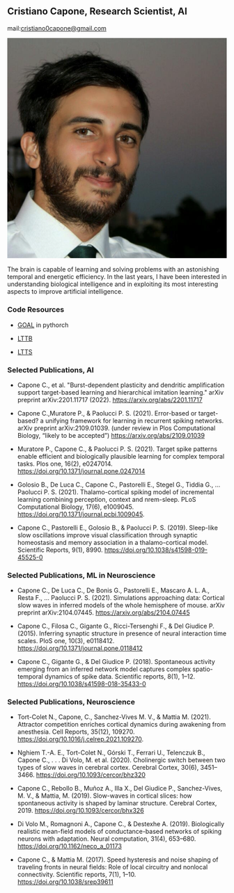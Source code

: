 ## Cristiano Capone, Research Scientist, AI

mail:cristiano0capone@gmail.com


![me](https://github.com/cristianocapone/cristianocapone.github.io/blob/main/me.png)

The brain is capable of learning and solving problems with an astonishing temporal and energetic efficiency. In the last years, I have been interested in understanding biological intelligence and in exploiting its most interesting aspects to improve artificial intelligence.

### Code Resources

-  [GOAL](https://github.com/myscience/goal) in pythorch

- [LTTB](https://github.com/cristianocapone/LTTB)

- [LTTS](https://github.com/myscience/LTTS)


### Selected Publications, AI


- Capone C., et al. "Burst-dependent plasticity and dendritic amplification support target-based learning and hierarchical imitation learning." arXiv preprint arXiv:2201.11717 (2022). https://arxiv.org/abs/2201.11717

- Capone C.,Muratore P., & Paolucci P. S. (2021). Error-based or target-based? a unifying framework for learning in recurrent spiking networks. arXiv preprint arXiv:2109.01039. (under review in Plos Computational Biology, “likely to be accepted”) https://arxiv.org/abs/2109.01039

- Muratore P., Capone C., & Paolucci P. S. (2021). Target spike patterns enable efficient and biologically plausible learning for complex temporal tasks. Plos one, 16(2), e0247014. https://doi.org/10.1371/journal.pone.0247014

- Golosio B., De Luca C., Capone C., Pastorelli E., Stegel G., Tiddia G., ... Paolucci P. S. (2021). Thalamo-cortical spiking model of incremental learning combining perception, context and nrem-sleep. PLoS Computational Biology, 17(6), e1009045. https://doi.org/10.1371/journal.pcbi.1009045.

-  Capone C., Pastorelli E., Golosio B., & Paolucci P. S. (2019). Sleep-like slow oscillations improve visual classification through synaptic homeostasis and memory association in a thalamo-cortical model. Scientific Reports, 9(1), 8990. https://doi.org/10.1038/s41598-019-45525-0


### Selected Publications, ML in Neuroscience

- Capone C., De Luca C., De Bonis G., Pastorelli E., Mascaro A. L. A., Resta F., ... Paolucci P. S. (2021). Simulations approaching data: Cortical slow waves in inferred models of the whole hemisphere of mouse. arXiv preprint arXiv:2104.07445.  https://arxiv.org/abs/2104.07445

- Capone C., Filosa C., Gigante G., Ricci-Tersenghi F., & Del Giudice P. (2015). Inferring synaptic structure in presence of neural interaction time scales. PloS one, 10(3), e0118412.  https://doi.org/10.1371/journal.pone.0118412

- Capone C., Gigante G., & Del Giudice P. (2018). Spontaneous activity emerging from an inferred network model captures complex spatio-temporal dynamics of spike data. Scientific reports, 8(1), 1–12.  https://doi.org/10.1038/s41598-018-35433-0


### Selected Publications, Neuroscience

- Tort-Colet N., Capone, C., Sanchez-Vives M. V., & Mattia M. (2021). Attractor competition enriches cortical dynamics during awakening from anesthesia. Cell Reports, 35(12), 109270.  https://doi.org/10.1016/j.celrep.2021.109270.

- Nghiem T.-A. E., Tort-Colet N., Górski T., Ferrari U., Telenczuk B., Capone C., . . . Di Volo, M. et al. (2020). Cholinergic switch between two types of slow waves in cerebral cortex. Cerebral Cortex, 30(6), 3451–3466. https://doi.org/10.1093/cercor/bhz320

-  Capone C., Rebollo B., Muñoz A., Illa X., Del Giudice P., Sanchez-Vives, M. V., & Mattia, M. (2019). Slow-waves in cortical slices: how spontaneous activity is shaped by laminar structure. Cerebral Cortex, 2019. https://doi.org/10.1093/cercor/bhx326

- Di Volo M., Romagnoni A., Capone C., & Destexhe A. (2019). Biologically realistic mean-field models of conductance-based networks of spiking neurons with adaptation. Neural computation, 31(4), 653–680. https://doi.org/10.1162/neco_a_01173

- Capone C., & Mattia M. (2017). Speed hysteresis and noise shaping of traveling fronts in neural fields: Role of local circuitry and nonlocal connectivity. Scientific reports, 7(1), 1–10.   https://doi.org/10.1038/srep39611
